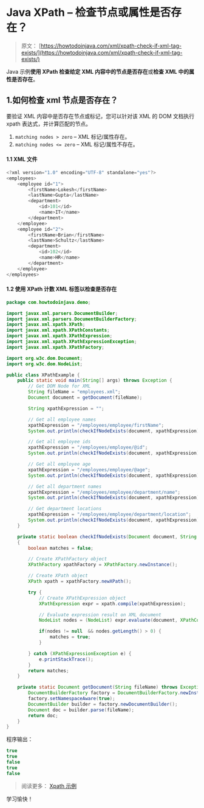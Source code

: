 # Java XPath – 检查节点或属性是否存在？

> 原文： [https://howtodoinjava.com/xml/xpath-check-if-xml-tag-exists/](https://howtodoinjava.com/xml/xpath-check-if-xml-tag-exists/)

Java 示例**使用 XPath 检查给定 XML 内容中的节点是否存在**或**检查 XML 中的属性是否存在**。

## 1.如何检查 xml 节点是否存在？

要验证 XML 内容中是否存在节点或标记，您可以针对该 XML 的 DOM 文档执行 xpath 表达式，并计算匹配的节点。

1.  `matching nodes > zero` – XML 标记/属性存在。
2.  `matching nodes <= zero` – XML 标记/属性不存在。

#### 1.1 XML 文件

```java
<?xml version="1.0" encoding="UTF-8" standalone="yes"?>
<employees>
    <employee id="1">
        <firstName>Lokesh</firstName>
        <lastName>Gupta</lastName>
        <department>
            <id>101</id>
            <name>IT</name>
        </department>
    </employee>
    <employee id="2">
        <firstName>Brian</firstName>
        <lastName>Schultz</lastName>
        <department>
            <id>102</id>
            <name>HR</name>
        </department>
    </employee>
</employees>

```

#### 1.2 使用 XPath 计数 XML 标签以检查是否存在

```java
package com.howtodoinjava.demo;

import javax.xml.parsers.DocumentBuilder;
import javax.xml.parsers.DocumentBuilderFactory;
import javax.xml.xpath.XPath;
import javax.xml.xpath.XPathConstants;
import javax.xml.xpath.XPathExpression;
import javax.xml.xpath.XPathExpressionException;
import javax.xml.xpath.XPathFactory;

import org.w3c.dom.Document;
import org.w3c.dom.NodeList;

public class XPathExample {
	public static void main(String[] args) throws Exception {
		// Get DOM Node for XML
		String fileName = "employees.xml";
		Document document = getDocument(fileName);

		String xpathExpression = "";

		// Get all employee names
		xpathExpression = "/employees/employee/firstName";
		System.out.println(checkIfNodeExists(document, xpathExpression));	//true

		// Get all employee ids
		xpathExpression = "/employees/employee/@id";
		System.out.println(checkIfNodeExists(document, xpathExpression));	//true

		// Get all employee age
		xpathExpression = "/employees/employee/@age";
		System.out.println(checkIfNodeExists(document, xpathExpression));	//false

		// Get all department names
		xpathExpression = "/employees/employee/department/name";
		System.out.println(checkIfNodeExists(document, xpathExpression));	//true

		// Get department locations
		xpathExpression = "/employees/employee/department/location";
		System.out.println(checkIfNodeExists(document, xpathExpression));	//false
	}

	private static boolean checkIfNodeExists(Document document, String xpathExpression) throws Exception 
	{
		boolean matches = false;

		// Create XPathFactory object
		XPathFactory xpathFactory = XPathFactory.newInstance();

		// Create XPath object
		XPath xpath = xpathFactory.newXPath();

		try {
			// Create XPathExpression object
			XPathExpression expr = xpath.compile(xpathExpression);

			// Evaluate expression result on XML document
			NodeList nodes = (NodeList) expr.evaluate(document, XPathConstants.NODESET);

			if(nodes != null  && nodes.getLength() > 0) {
				matches = true;
			}

		} catch (XPathExpressionException e) {
			e.printStackTrace();
		}
		return matches;
	}

	private static Document getDocument(String fileName) throws Exception {
		DocumentBuilderFactory factory = DocumentBuilderFactory.newInstance();
		factory.setNamespaceAware(true);
		DocumentBuilder builder = factory.newDocumentBuilder();
		Document doc = builder.parse(fileName);
		return doc;
	}	
}

```

程序输出：

```java
true
true
false
true
false

```

> 阅读更多： [Xpath 示例](https://howtodoinjava.com/xml/java-xpath-expression-examples/)

学习愉快！